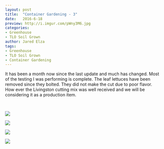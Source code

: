 ```yaml
---
layout: post
title:  "Container Gardening - 3"
date:   2016-6-18
preview: http://i.imgur.com/pWny3M6.jpg
categories:
- Greenhouse
- TLO Soil Grown
author: Jared Elza
tags:
- Greenhouse
- TLO Soil Grown
- Container Gardening
---
```

It has been a month now since the last update and much has changed. Most of the testing I was performing is complete. The leaf lettuces have been removed since they bolted. They did not make the cut due to poor flavor. How ever the Livingston cutting mix was well received and we will be considering it as a production item. 

<br>

[![](http://i.imgur.com/TOri3Swh.jpg)](http://i.imgur.com/TOri3Sw.jpg)

[![](http://i.imgur.com/vI2bE8lh.jpg)](http://i.imgur.com/vI2bE8l.jpg)

[![](http://i.imgur.com/pWny3M6h.jpg)](http://i.imgur.com/pWny3M6.jpg)

[![](http://i.imgur.com/ouPmeVUh.jpg)](http://i.imgur.com/ouPmeVU.jpg)